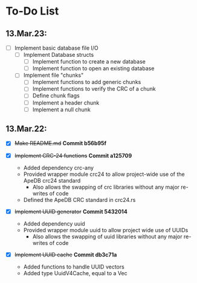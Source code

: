# To-Do List

## 13.Mar.23:
  - [ ] Implement basic database file I/O
    - [ ] Implement Database structs
      - [ ] Implement function to create a new database
      - [ ] Implement function to open an existing database
    - [ ] Implement file "chunks"
      - [ ] Implement functions to add generic chunks
      - [ ] Implement functions to verify the CRC of a chunk
      - [ ] Define chunk flags
      - [ ] Implement a header chunk
      - [ ] Implement a null chunk

## 13.Mar.22:
  - [X] ~~Make README.md~~ **Commit b56b95f**
  - [X] ~~Implement CRC-24 functions~~ **Commit a125709**

    - Added dependency crc-any
    - Provided wrapper module crc24 to allow project-wide use of the ApeDB crc24 standard
      - Also allows the swapping of crc libraries without any major re-writes of code
    - Defined the ApeDB CRC standard in crc24.rs

  - [X] ~~Implement UUID generator~~ **Commit 5432014**

    - Added dependency uuid
    - Provided wrapper module uuid to allow project wide use of UUIDs
      - Also allows the swapping of uuid libraries without any major re-writes of code

  - [X] ~~Implement UUID cache~~ **Commit db3c71a**

    - Added functions to handle UUID vectors
    - Added type UuidV4Cache, equal to a Vec<UuidV4>
